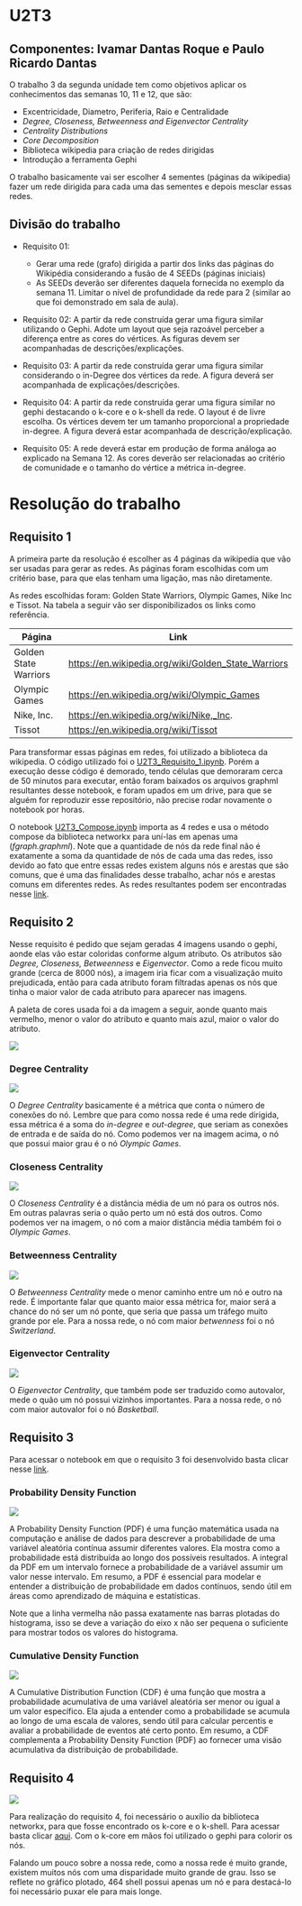 # U2T3
## Componentes: Ivamar Dantas Roque e Paulo Ricardo Dantas
O trabalho 3 da segunda unidade tem como objetivos aplicar os conhecimentos das semanas 10, 11 e 12, que são:
- Excentricidade, Diametro, Periferia, Raio e Centralidade
- *Degree, Closeness, Betweenness and Eigenvector Centrality*
- *Centrality Distributions*
- *Core Decomposition*
- Biblioteca wikipedia para criação de redes dirigidas
- Introdução a ferramenta Gephi

O trabalho basicamente vai ser escolher 4 sementes (páginas da wikipedia) fazer um rede dirigida para cada uma das sementes e depois mesclar essas redes. 

## Divisão do trabalho
- Requisito 01: 
    - Gerar uma rede (grafo) dirigida a partir dos links das páginas do Wikipédia
considerando a fusão de 4 SEEDs (páginas iniciais)
    - As SEEDs deverão ser diferentes daquela fornecida no exemplo da semana 11.
Limitar o nível de profundidade da rede para 2 (similar ao que foi demonstrado
em sala de aula). 

- Requisito 02: A partir da rede construída gerar uma figura similar utilizando o Gephi. Adote um layout que seja razoável perceber a diferença entre as cores do vértices. As figuras devem ser acompanhadas de descrições/explicações.

- Requisito 03: A partir da rede construída gerar uma figura similar considerando o in-Degree dos
vértices da rede. A figura deverá ser acompanhada de explicações/descrições.

- Requisito 04: A partir da rede construída gerar uma figura similar no gephi destacando o k-core e o k-shell da rede. O layout é de livre escolha. Os vértices devem ter um tamanho
proporcional a propriedade in-degree. A figura deverá estar acompanhada de descrição/explicação.

- Requisito 05: A rede deverá estar em produção de forma análoga ao explicado na Semana 12. As cores deverão ser relacionadas ao critério de comunidade e o tamanho do vértice a métrica in-degree. 


# Resolução do trabalho
## Requisito 1
A primeira parte da resolução é escolher as 4 páginas da wikipedia que vão ser usadas para gerar as redes. As páginas foram escolhidas com um critério base, para que elas tenham uma ligação, mas não diretamente.

As redes escolhidas foram: Golden State Warriors, Olympic Games, Nike Inc e Tissot. Na tabela a seguir vão ser disponibilizados os links como referência.

| Página | Link | 
|------|------|
| Golden State Warriors | https://en.wikipedia.org/wiki/Golden_State_Warriors |
| Olympic Games  | https://en.wikipedia.org/wiki/Olympic_Games |
| Nike, Inc. | https://en.wikipedia.org/wiki/Nike,_Inc. |
| Tissot | https://en.wikipedia.org/wiki/Tissot |

Para transformar essas páginas em redes, foi utilizado a biblioteca da wikipedia. O código utilizado foi o [U2T3_Requisito_1.ipynb](https://github.com/rikdantas/Algoritmos-Estruturas-Dados-II/blob/main/U2T3/source/U2T3_Requisito_1.ipynb). Porém a execução desse código é demorado, tendo células que demoraram cerca de 50 minutos para executar, então foram baixados os arquivos graphml resultantes desse notebook, e foram upados em um drive, para que se alguém for reproduzir esse repositório, não precise rodar novamente o notebook por horas. 

O notebook [U2T3_Compose.ipynb](https://github.com/rikdantas/Algoritmos-Estruturas-Dados-II/blob/main/U2T3/source/U2T3_Compose.ipynb) importa as 4 redes e usa o método compose da biblioteca networkx para uní-las em apenas uma (*fgraph.graphml*). Note que a quantidade de nós da rede final não é exatamente a soma da quantidade de nós de cada uma das redes, isso devido ao fato que entre essas redes existem alguns nós e arestas que são comuns, que é uma das finalidades desse trabalho, achar nós e arestas comuns em diferentes redes. As redes resultantes podem ser encontradas nesse [link](https://drive.google.com/drive/folders/1Q_kZAwqZ8u2u9eWlB67fhz2Qq-nbzjLf?usp=drive_link).

## Requisito 2
Nesse requisito é pedido que sejam geradas 4 imagens usando o gephi, aonde elas vão estar coloridas conforme algum atributo. Os atributos são *Degree, Closeness, Betweenness* e *Eigenvector*. Como a rede ficou muito grande (cerca de 8000 nós), a imagem iria ficar com a visualização muito prejudicada, então para cada atributo foram filtradas apenas os nós que tinha o maior valor de cada atributo para aparecer nas imagens.

A paleta de cores usada foi a da imagem a seguir, aonde quanto mais vermelho, menor o valor do atributo e quanto mais azul, maior o valor do atributo.

![](img/Requisito_2_Paleta.png)

### Degree Centrality
![](img/Requisito_2_Degree.png)

O *Degree Centrality* basicamente é a métrica que conta o número de conexões do nó. Lembre que para como nossa rede é uma rede dirigida, essa métrica é a soma do *in-degree* e *out-degree*, que seriam as conexões de entrada e de saída do nó. Como podemos ver na imagem acima, o nó que possui maior grau é o nó *Olympic Games*.

### Closeness Centrality
![](img/Requisito_2_Closeness.png)

O *Closeness Centrality* é a distância média de um nó para os outros nós. Em outras palavras seria o quão perto um nó está dos outros. Como podemos ver na imagem, o nó com a maior distância média também foi o *Olympic Games*.

### Betweenness Centrality
![](img/Requisito_2_Betweenness.png)

O *Betweenness Centrality* mede o menor caminho entre um nó e outro na rede. É importante falar que quanto maior essa métrica for, maior será a chance do nó ser um nó ponte, que seria que passa um tráfego muito grande por ele. Para a nossa rede, o nó com maior *betwenness* foi o nó *Switzerland*.

### Eigenvector Centrality
![](img/Requisito_2_Eigenvector.png)

O *Eigenvector Centrality*, que também pode ser traduzido como autovalor, mede o quão um nó possui vizinhos importantes. Para a nossa rede, o nó com maior autovalor foi o nó *Basketball*.

## Requisito 3

Para acessar o notebook em que o requisito 3 foi desenvolvido basta clicar nesse [link](https://github.com/rikdantas/Algoritmos-Estruturas-Dados-II/blob/main/U2T3/source/U2T3_Requisito_3.ipynb).
### Probability Density Function
![](img/Requisito_3_probability_density_function.png)

A Probability Density Function (PDF) é uma função matemática usada na computação e análise de dados para descrever a probabilidade de uma variável aleatória contínua assumir diferentes valores. Ela mostra como a probabilidade está distribuída ao longo dos possíveis resultados. A integral da PDF em um intervalo fornece a probabilidade de a variável assumir um valor nesse intervalo. Em resumo, a PDF é essencial para modelar e entender a distribuição de probabilidade em dados contínuos, sendo útil em áreas como aprendizado de máquina e estatísticas.

Note que a linha vermelha não passa exatamente nas barras plotadas do histograma, isso se deve a variação do eixo x não ser pequena o suficiente para mostrar todos os valores do histograma.

### Cumulative Density Function
![](img/Requisito_3_cumulative_density_function.png)

A Cumulative Distribution Function (CDF) é uma função que mostra a probabilidade acumulativa de uma variável aleatória ser menor ou igual a um valor específico. Ela ajuda a entender como a probabilidade se acumula ao longo de uma escala de valores, sendo útil para calcular percentis e avaliar a probabilidade de eventos até certo ponto. Em resumo, a CDF complementa a Probability Density Function (PDF) ao fornecer uma visão acumulativa da distribuição de probabilidade. 

## Requisito 4
![](img/Requisito_4_k_core.png)

Para realização do requisito 4, foi necessário o auxílio da biblioteca networkx, para que fosse encontrado os k-core e o k-shell. Para acessar basta clicar [aqui](https://github.com/rikdantas/Algoritmos-Estruturas-Dados-II/blob/main/U2T3/source/U2T3_Requisito_4.ipynb). Com o k-core em mãos foi utilizado o gephi para colorir os nós. 

Falando um pouco sobre a nossa rede, como a nossa rede é muito grande, existem muitos nós com uma disparidade muito grande de grau. Isso se reflete no gráfico plotado, 464 shell possui apenas um nó e para destacá-lo foi necessário puxar ele para mais longe. 